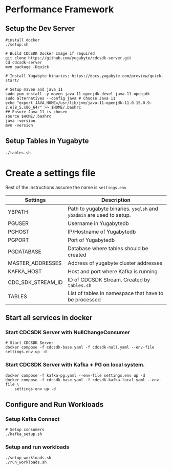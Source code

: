 # Performance Framework

## Setup the Dev Server

    #install docker
    ./setup.sh

    # Build CDCSDK Docker Image if required
    git clone https://github.com/yugabyte/cdcsdk-server.git
    cd cdcsdk-server
    mvn package -Dquick

    # Install Yugabyte binaries: https://docs.yugabyte.com/preview/quick-start/

    # Setup maven and java 11
    sudo yum install -y maven java-11-openjdk-devel java-11-openjdk
    sudo alternatives --config java # Choose Java 11
    echo "export JAVA_HOME=/usr/lib/jvm/java-11-openjdk-11.0.15.0.9-2.el8_5.x86_64/" >> $HOME/.bashrc
    ## Ensure Java 11 is chosen
    source $HOME/.bashrc
    java -version
    mvn -version


## Setup Tables in Yugabyte

    ./tables.sh

# Create a settings file

Rest of the instructions assume the name is `settings.env`


|Settings|Description|
|--------|------------|
|YBPATH| Path to yugabyte binaries. `ysqlsh` and `ybadmin` are used to setup.|
|PGUSER| Username in Yugabytedb|
|PGHOST| IP/Hostname of Yugabytedb|
|PGPORT| Port of Yugabytedb|
|PGDATABASE| Database where tables should be created|
|MASTER_ADDRESSES| Address of yugabyte cluster addresses|
|KAFKA_HOST| Host and port where Kafka is running|
|CDC_SDK_STREAM_ID| ID of CDCSDK Stream. Created by `tables.sh`|
|TABLES| List of tables in namespace that have to be processed|

##  Start all services in docker

### Start CDCSDK Server with NullChangeConsumer

    # Start CDCSDK Server
    docker compose -f cdcsdk-base.yaml -f cdcsdk-null.yaml --env-file settings.env up -d

### Start CDCSDK Server with Kafka + PG on local system.

    docker compose -f kafka-pg.yaml --env-file settings.env up -d
    docker compose -f cdcsdk-base.yaml -f cdcsdk-kafka-local.yaml --env-file \
        settings.env up -d

## Configure and Run Workloads

### Setup Kafka Connect

    # Setup consumers
    ./kafka_setup.sh

### Setup and run workloads

    ./setup_workloads.sh
    ./run_workloads.sh
